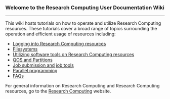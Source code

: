 ### Welcome to the Research Computing User Documentation Wiki

------

This wiki hosts tutorials on how to operate and utilize Research Computing resources. These tutorials cover a broad range of topics surrounding the operation and efficient usage of resources including:  
- [Logging into Research Computing resources](Logging-In)
- [Filesystems](Filesystems)
- [Utilizing software tools on Research Computing resources](The-Module-System)
- [QOS and Partitions](QOS-and-partitions)
- [Job submission and job tools](Job-Submissions)
- [Parallel programming](Fundamentals-of-Parallel-Computing)
- [FAQs](FAQs)

For general information on Research Computing and Research Computing resources, go to the [Research Computing](https://www.colorado.edu/rc) website.
